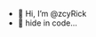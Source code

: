 - 👋 Hi, I’m @zcyRick
- 👀 hide in code...

<!---
zcyRick/zcyRick is a ✨ special ✨ repository because its `README.md` (this file) appears on your GitHub profile.
You can click the Preview link to take a look at your changes.
--->
